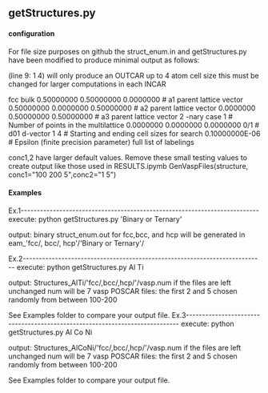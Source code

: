 ## getStructures.py

#### configuration
For file size purposes on github the struct_enum.in and getStructures.py have 
been modified to produce minimal output as follows:

(line 9: 1 4) will only produce an OUTCAR up to 4 atom cell size this must be changed for
larger computations in each INCAR
 
fcc
bulk
0.50000000     0.50000000      0.0000000        # a1 parent lattice vector
0.50000000      0.0000000     0.50000000        # a2 parent lattice vector
 0.0000000     0.50000000     0.50000000        # a3 parent lattice vector
 2 -nary case
    1 # Number of points in the multilattice
 0.0000000      0.0000000      0.0000000    0/1   # d01 d-vector
    1 4   # Starting and ending cell sizes for search 
0.10000000E-06 # Epsilon (finite precision parameter)
full list of labelings

conc1,2 have larger default values. Remove these small testing values to
create output like those used in RESULTS.ipymb
GenVaspFiles(structure, conc1="100 200 5",conc2="1 5")

#### Examples

Ex.1--------------------------------------------------------------------------
execute: python getStructures.py 'Binary or Ternary'

output: binary struct_enum.out for fcc,bcc, and hcp will be generated in
eam_'fcc/, bcc/, hcp'/'Binary or Ternary'/

Ex.2---------------------------------------------------------------------------
execute: python getStructures.py Al Ti

output: Structures_AlTi/'fcc/,bcc/,hcp/'/vasp.num
if the files are left unchanged num will be 7 vasp POSCAR files: the first 2
and 5 chosen randomly from between 100-200

See Examples folder to compare your output file.
Ex.3----------------------------------------------------------------------------
execute: python getStructures.py Al Co Ni

output: Structures_AlCoNi/'fcc/,bcc/,hcp/'/vasp.num
if the files are left unchanged num will be 7 vasp POSCAR files: the first 2
and 5 chosen randomly from between 100-200

See Examples folder to compare your output file.





 